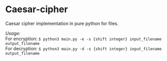 # Caesar-cipher
Caesar cipher implementation in pure python for files.

*Usage:*<br>
For encryption:
`$ python3 main.py -e -s {shift integer} input_filename output_filename`
<br>
For decryption:
`$ python3 main.py -d -s {shift integer} input_filename output_filename`
